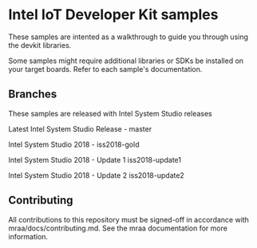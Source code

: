 Intel IoT Developer Kit samples
==============

These samples are intented as a walkthrough to guide you through using the
devkit libraries. 

Some samples might require additional libraries or SDKs be installed on
your target boards. Refer to each sample's documentation.

Branches
------------
These samples are released with Intel System Studio releases

Latest Intel System Studio Release - master

Intel System Studio 2018 - iss2018-gold

Intel System Studio 2018 - Update 1	iss2018-update1

Intel System Studio 2018 - Update 2	iss2018-update2





Contributing
------------

All contributions to this repository must be signed-off in accordance with
mraa/docs/contributing.md. See the mraa documentation for more information.

